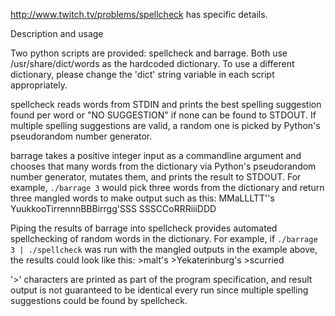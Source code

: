 http://www.twitch.tv/problems/spellcheck has specific details.

Description and usage

Two python scripts are provided: spellcheck and barrage. Both use /usr/share/dict/words as the hardcoded dictionary. To use a different dictionary, please change the 'dict' string variable in each script appropriately.
	
spellcheck reads words from STDIN and prints the best spelling suggestion found per word or "NO SUGGESTION" if none can be found to STDOUT. If multiple spelling suggestions are valid, a random one is picked by Python's pseudorandom number generator.

barrage takes a positive integer input as a commandline argument and chooses that many words from the dictionary via Python's pseudorandom number generator, mutates them, and prints the result to STDOUT. For example, `./barrage 3` would pick three words from the dictionary and return three mangled words to make output such as this:
	MMaLLLTT''s
	YuukkooTirrennnBBBirrgg'SSS
	SSSCCoRRRiiiDDD

Piping the results of barrage into spellcheck provides automated spellchecking of random words in the dictionary. For example, if `./barrage 3 | ./spellcheck` was run with the mangled outputs in the example above, the results could look like this:
	>malt's
	>Yekaterinburg's
	>scurried

'>' characters are printed as part of the program specification, and result output is not guaranteed to be identical every run since multiple spelling suggestions could be found by spellcheck.

